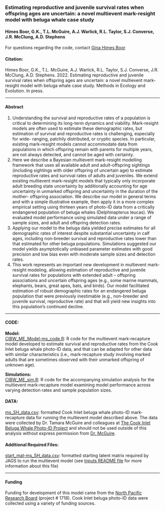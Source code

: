 
<!-- README.md is generated from README.Rmd. Please edit that file -->

### Estimating reproductive and juvenile survival rates when offspring ages are uncertain: a novel multievent mark-resight model with beluga whale case study

#### Himes Boor, G.K., T.L. McGuire, A.J. Warlick, R.L. Taylor, S.J. Converse, J.R. McClung, A.D. Stephens

For questions regarding the code, contact [Gina Himes
Boor](mailto:gkhimesboor@montana.edu)

#### Citation:

Himes Boor, G.K., T.L. McGuire, A.J. Warlick, R.L. Taylor, S.J.
Converse, J.R. McClung, A.D. Stephens. 2022. Estimating reproductive and juvenile survival rates when offspring ages are uncertain: a novel multievent mark-resight model with beluga whale case study. Methods in Ecology and Evolution. In press.

------------------------------------------------------------------------

#### Abstract

1.   Understanding the survival and reproductive rates of a population is 
     critical to determining its long-term dynamics and viability. Mark-resight 
     models are often used to estimate these demographic rates, but estimation 
     of survival and reproductive rates is challenging, especially for wide-
     ranging, patchily distributed, or cryptic species. In particular, existing
     mark-resight models cannot accommodate data from populations in which 
     offspring remain with parents for multiple years, are not always detected,
     and cannot be aged with certainty.
2.	Here we describe a Bayesian multievent mark-resight modelling framework 
     that uses all available adult and adult-offspring sightings (including 
     sightings with older offspring of uncertain age) to estimate reproductive 
     rates and survival rates of adults and juveniles. We extend existing 
     multievent mark-resight models that typically only incorporate adult 
     breeding state uncertainty by additionally accounting for age uncertainty 
     in unmarked offspring and uncertainty in the duration of the mother-
     offspring association. We describe our model in general terms and with a 
     simple illustrative example, then apply it in a more complex empirical 
     setting using thirteen years of photo-ID data from a critically endangered 
     population of beluga whales (Delphinapterus leucas). We evaluated model 
     performance using simulated data under a range of sample sizes, and adult 
     and offspring detection rates.
3.	Applying our model to the beluga data yielded precise estimates for all 
     demographic rates of interest despite substantial uncertainty in calf ages,
     including non-breeder survival and reproductive rates lower than that 
     estimated for other beluga populations. Simulations suggested our model 
     yields asymptotically unbiased parameter estimates with good precision and 
     low bias even with moderate sample sizes and detection rates.
4.	This work represents an important new development in multievent mark-
     resight modeling, allowing estimation of reproductive and juvenile survival
     rates for populations with extended adult – offspring associations and 
     uncertain offspring ages (e.g., some marine mammals, elephants, bears, 
     great apes, bats, and birds). Our model facilitated estimation of robust 
     demographic rates for an endangered beluga population that were previously 
     inestimable (e.g., non-breeder and juvenile survival, reproductive rate) 
     and that will yield new insights into this population’s continued decline.

------------------------------------------------------------------------

#### CODE:

**Model:**  
[CIBW_ME_Model-ms_code.R](scripts/CIBW_ME_Model-ms_code.R): R code for
the multievent mark-recapture model developed to estimate survival and
reproductive rates from the Cook Inlet beluga whale photo-ID data, and
that can be adapted for other data with similar characteristics (i.e.,
mark-recapture study involving marked adults that are sometimes observed
with their unmarked offspring of unknown age).

**Simulations:**  
[CIBW_ME_sim.R](scripts/CIBW_ME_sim.R): R code for the accompanying
simulation analysis for the multievent mark-recapture model examining
model performance across varying detection rates and sample population
sizes.

#### DATA:

[ms_SH_data.csv](inputs/ms_SH_data.csv): formatted Cook Inlet beluga
whale photo-ID mark-recapture data for running the multievent model
described above. The data were collected by Dr. Tamara McGuire and
colleagues at [The Cook Inlet Beluga Whale Photo-ID
Project](https://www.cookinletbelugas.com/) and should not be used
outside of this analysis without express permission from
[Dr. McGuire](mailto:tamaracookinletbeluga@gmail.com).

#### Additional Required Files:

[start_mat-ms_SH_data.csv](inputs/start_mat-ms_SH_data.csv): formatted
starting latent matrix required by JAGS to run the multievent model (see
[Inputs README file](inputs/README.md) for more information about this
file)

------------------------------------------------------------------------

#### Funding

Funding for development of this model came from the [North Pacific
Research Board](https://www.nprb.org/) (project \# 1718). Cook Inlet
beluga photo-ID data were collected using a variety of funding
sources.
